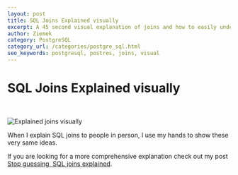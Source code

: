 ```yaml
---
layout: post
title: SQL Joins Explained visually
excerpt: A 45 second visual explanation of joins and how to easily understand them.
author: Ziemek
category: PostgreSQL
category_url: /categories/postgre_sql.html
seo_keywords: postgresql, postres, joins, visual
---
```


# SQL Joins Explained visually

<br>

![Explained joins visually](/assets/images/posts/2018-04-20-sql-joins-explained-visually/SQL-JOIN-animated.gif)

When I explain SQL joins to people in person, I use my hands to show these very same ideas.

If you are looking for a more comprehensive explanation check out my post [Stop guessing, SQL joins explained](/ "Stop guessing, SQL joins explained").